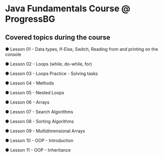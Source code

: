 # Java Fundamentals Course @ ProgressBG

## Covered topics during the course

● Lesson 01 - Data types, If-Else, Switch, Reading from and printing on the console

● Lesson 02 - Loops (while, do-while, for)

● Lesson 03 - Loops Practice - Solving tasks

● Lesson 04 - Methods

● Lesson 05 - Nested Loops

● Lesson 06 - Arrays

● Lesson 07 - Search Algorithms

● Lesson 08 - Sorting Algorithms

● Lesson 09 - Multidimensional Arrays

● Lesson 10 - OOP - Introduction

● Lesson 11 - OOP - Inheritance
